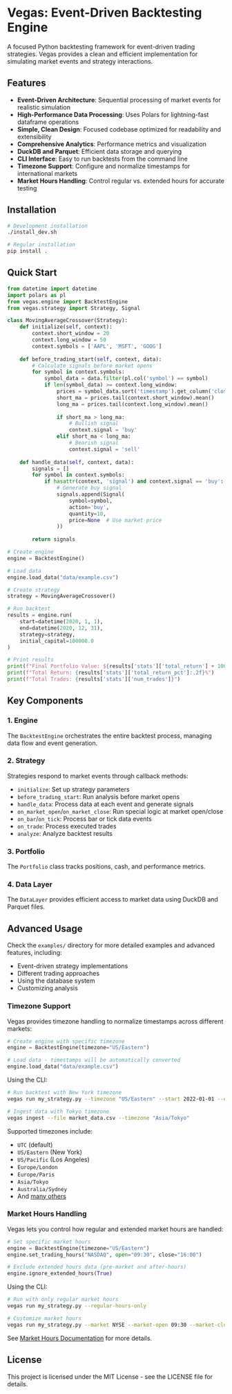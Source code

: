# Vegas: Event-Driven Backtesting Engine

A focused Python backtesting framework for event-driven trading strategies. Vegas provides a clean and efficient implementation for simulating market events and strategy interactions.

## Features

- **Event-Driven Architecture**: Sequential processing of market events for realistic simulation
- **High-Performance Data Processing**: Uses Polars for lightning-fast dataframe operations
- **Simple, Clean Design**: Focused codebase optimized for readability and extensibility
- **Comprehensive Analytics**: Performance metrics and visualization
- **DuckDB and Parquet**: Efficient data storage and querying
- **CLI Interface**: Easy to run backtests from the command line
- **Timezone Support**: Configure and normalize timestamps for international markets
- **Market Hours Handling**: Control regular vs. extended hours for accurate testing

## Installation

```bash
# Development installation
./install_dev.sh

# Regular installation
pip install .
```

## Quick Start

```python
from datetime import datetime
import polars as pl
from vegas.engine import BacktestEngine
from vegas.strategy import Strategy, Signal

class MovingAverageCrossover(Strategy):
    def initialize(self, context):
        context.short_window = 20
        context.long_window = 50
        context.symbols = ['AAPL', 'MSFT', 'GOOG']
        
    def before_trading_start(self, context, data):
        # Calculate signals before market opens
        for symbol in context.symbols:
            symbol_data = data.filter(pl.col('symbol') == symbol)
            if len(symbol_data) >= context.long_window:
                prices = symbol_data.sort('timestamp').get_column('close')
                short_ma = prices.tail(context.short_window).mean()
                long_ma = prices.tail(context.long_window).mean()
                
                if short_ma > long_ma:
                    # Bullish signal
                    context.signal = 'buy'
                elif short_ma < long_ma:
                    # Bearish signal
                    context.signal = 'sell'
                    
    def handle_data(self, context, data):
        signals = []
        for symbol in context.symbols:
            if hasattr(context, 'signal') and context.signal == 'buy':
                # Generate buy signal
                signals.append(Signal(
                    symbol=symbol,
                    action='buy',
                    quantity=10,
                    price=None  # Use market price
                ))
                
        return signals

# Create engine
engine = BacktestEngine()

# Load data
engine.load_data("data/example.csv")

# Create strategy
strategy = MovingAverageCrossover()

# Run backtest
results = engine.run(
    start=datetime(2020, 1, 1),
    end=datetime(2020, 12, 31),
    strategy=strategy,
    initial_capital=100000.0
)

# Print results
print(f"Final Portfolio Value: ${results['stats']['total_return'] + 100000:.2f}")
print(f"Total Return: {results['stats']['total_return_pct']:.2f}%")
print(f"Total Trades: {results['stats']['num_trades']}")
```

## Key Components

### 1. Engine
The `BacktestEngine` orchestrates the entire backtest process, managing data flow and event generation.

### 2. Strategy
Strategies respond to market events through callback methods:
- `initialize`: Set up strategy parameters
- `before_trading_start`: Run analysis before market opens
- `handle_data`: Process data at each event and generate signals
- `on_market_open`/`on_market_close`: Run special logic at market open/close
- `on_bar`/`on_tick`: Process bar or tick data events
- `on_trade`: Process executed trades
- `analyze`: Analyze backtest results

### 3. Portfolio
The `Portfolio` class tracks positions, cash, and performance metrics.

### 4. Data Layer
The `DataLayer` provides efficient access to market data using DuckDB and Parquet files.

## Advanced Usage

Check the `examples/` directory for more detailed examples and advanced features, including:

- Event-driven strategy implementations
- Different trading approaches
- Using the database system
- Customizing analysis

### Timezone Support

Vegas provides timezone handling to normalize timestamps across different markets:

```python
# Create engine with specific timezone
engine = BacktestEngine(timezone="US/Eastern")  

# Load data - timestamps will be automatically converted
engine.load_data("data/example.csv")
```

Using the CLI:

```bash
# Run backtest with New York timezone
vegas run my_strategy.py --timezone "US/Eastern" --start 2022-01-01 --end 2022-12-31

# Ingest data with Tokyo timezone
vegas ingest --file market_data.csv --timezone "Asia/Tokyo"
```

Supported timezones include:
- `UTC` (default)
- `US/Eastern` (New York)
- `US/Pacific` (Los Angeles)
- `Europe/London`
- `Europe/Paris`
- `Asia/Tokyo`
- `Australia/Sydney`
- And [many others](https://en.wikipedia.org/wiki/List_of_tz_database_time_zones)

### Market Hours Handling

Vegas lets you control how regular and extended market hours are handled:

```python
# Set specific market hours
engine = BacktestEngine(timezone="US/Eastern")
engine.set_trading_hours("NASDAQ", open="09:30", close="16:00")

# Exclude extended hours data (pre-market and after-hours)
engine.ignore_extended_hours(True)
```

Using the CLI:

```bash
# Run with only regular market hours
vegas run my_strategy.py --regular-hours-only

# Customize market hours
vegas run my_strategy.py --market NYSE --market-open 09:30 --market-close 16:00
```

See [Market Hours Documentation](docs/market_hours.md) for more details.

## License

This project is licensed under the MIT License - see the LICENSE file for details. 